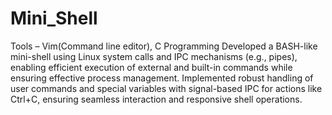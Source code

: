 # Mini_Shell
Tools – Vim(Command line editor), C Programming
Developed a BASH-like mini-shell using Linux system calls and IPC mechanisms (e.g., pipes), enabling efficient execution of external and built-in commands while ensuring effective process management.
Implemented robust handling of user commands and special variables with signal-based IPC for actions like
Ctrl+C, ensuring seamless interaction and responsive shell operations.

